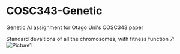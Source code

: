 # COSC343-Genetic
Genetic AI assignment for Otago Uni's COSC343 paper

Standard devaitions of all the chromosomes, with fitness function 7: 
![Picture1](https://user-images.githubusercontent.com/80669114/118360465-c6a37b00-b5db-11eb-8047-9d1d50413236.png)

